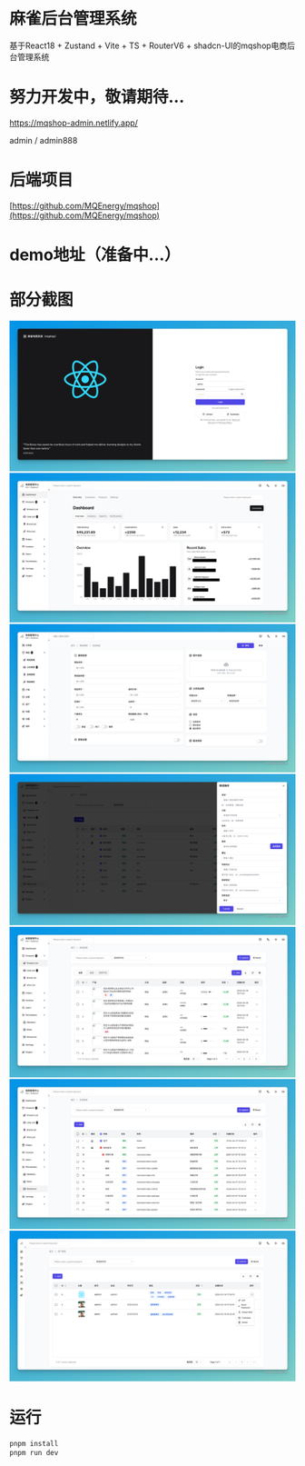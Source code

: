 # 麻雀后台管理系统
基于React18 + Zustand + Vite + TS + RouterV6 + shadcn-UI的mqshop电商后台管理系统

# 努力开发中，敬请期待...
https://mqshop-admin.netlify.app/

admin / admin888

# 后端项目
[https://github.com/MQEnergy/mqshop](https://github.com/MQEnergy/mqshop)

# demo地址（准备中...）

# 部分截图
<p align="center" style="text-align: center">
<img src="screenshot/login.png" />
<img src="screenshot/dashboard.png" />
<img src="screenshot/product-01.png" />
<img src="screenshot/list.png" />
<img src="screenshot/list1.png" />
<img src="screenshot/list2.png" />
<img src="screenshot/sider.png" />
</p>


# 运行
```shell
pnpm install
pnpm run dev
```
